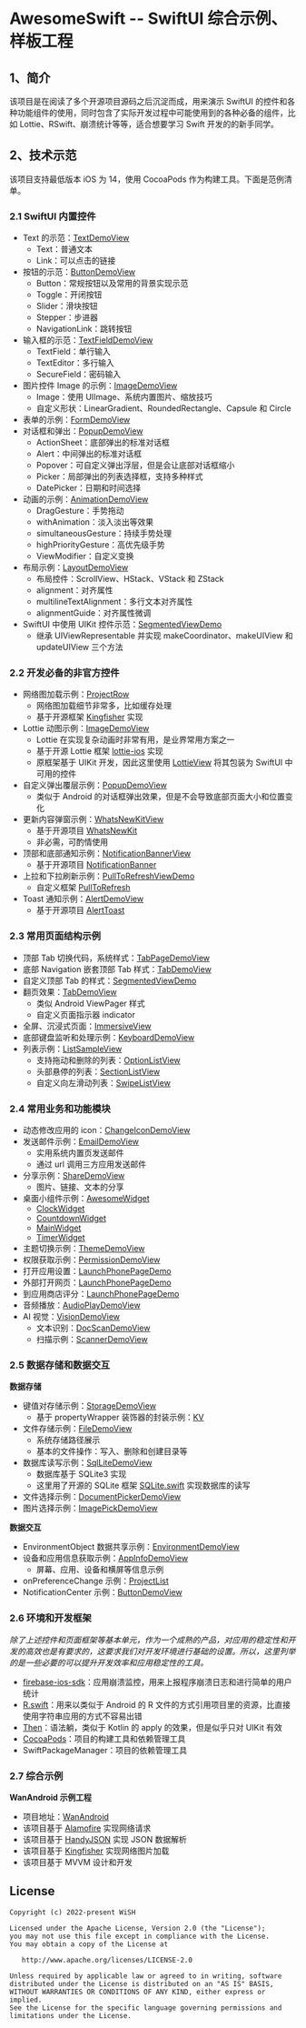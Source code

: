 # AwesomeSwift -- SwiftUI 综合示例、样板工程

## 1、简介

该项目是在阅读了多个开源项目源码之后沉淀而成，用来演示 SwiftUI 的控件和各种功能组件的使用，同时包含了实际开发过程中可能使用到的各种必备的组件，比如 Lottie、RSwift、崩溃统计等等，适合想要学习 Swift 开发的的新手同学。

## 2、技术示范

该项目支持最低版本 iOS 为 14，使用 CocoaPods 作为构建工具。下面是范例清单。

### 2.1 SwiftUI 内置控件

- Text 的示范：[TextDemoView](AwesomeSwift/AwesomeSwift/Components/TextDemoView.swift)
  - Text：普通文本
  - Link：可以点击的链接
- 按钮的示范：[ButtonDemoView](AwesomeSwift/AwesomeSwift/Components/ButtonDemoView.swift)
  - Button：常规按钮以及常用的背景实现示范
  - Toggle：开闭按钮
  - Slider：滑块按钮
  - Stepper：步进器
  - NavigationLink：跳转按钮
- 输入框的示范：[TextFieldDemoView](AwesomeSwift/AwesomeSwift/Components/TextFieldDemoView.swift)
  - TextField：单行输入
  - TextEditor：多行输入
  - SecureField：密码输入
- 图片控件 Image 的示例：[ImageDemoView](AwesomeSwift/AwesomeSwift/Components/ImageDemoView.swift)
  - Image：使用 UIImage、系统内置图片、缩放技巧
  - 自定义形状：LinearGradient、RoundedRectangle、Capsule 和 Circle
- 表单的示例：[FormDemoView](AwesomeSwift/AwesomeSwift/Components/FormDemoView.swift)
- 对话框和弹出：[PopupDemoView](AwesomeSwift/AwesomeSwift/Components/PopupDemoView.swift)
  - ActionSheet：底部弹出的标准对话框
  - Alert：中间弹出的标准对话框
  - Popover：可自定义弹出浮层，但是会让底部对话框缩小
  - Picker：局部弹出的列表选择框，支持多种样式
  - DatePicker：日期和时间选择
- 动画的示例：[AnimationDemoView](AwesomeSwift/AwesomeSwift/Components/AnimationDemoView.swift)
  - DragGesture：手势拖动
  - withAnimation：淡入淡出等效果
  - simultaneousGesture：持续手势处理
  - highPriorityGesture：高优先级手势
  - ViewModifier：自定义变换
- 布局示例：[LayoutDemoView](AwesomeSwift/AwesomeSwift/Components/LayoutDemoView.swift)
  - 布局控件：ScrollView、HStack、VStack 和 ZStack
  - alignment：对齐属性
  - multilineTextAlignment：多行文本对齐属性
  - alignmentGuide：对齐属性微调
- SwiftUI 中使用 UIKit 控件示范：[SegmentedViewDemo](AwesomeSwift/AwesomeSwift/Components/SegmentedViewDemo.swift)
  - 继承 UIViewRepresentable 并实现 makeCoordinator、makeUIView 和 updateUIView 三个方法

### 2.2 开发必备的非官方控件

- 网络图加载示例：[ProjectRow](AwesomeSwift/AwesomeSwift/WanAndroid/ProjectRow.swift)
  - 网络图加载细节非常多，比如缓存处理
  - 基于开源框架 [Kingfisher](https://github.com/onevcat/Kingfisher) 实现
- Lottie 动图示例：[ImageDemoView](AwesomeSwift/AwesomeSwift/Components/ImageDemoView.swift)
  - Lottie 在实现复杂动画时非常有用，是业界常用方案之一
  - 基于开源 Lottie 框架 [lottie-ios](https://github.com/airbnb/lottie-ios) 实现
  - 原框架基于 UIKit 开发，因此这里使用 [LottieView](AwesomeSwift/AwesomeSwift/Components/Business/Image/LottieView.swift) 将其包装为 SwiftUI 中可用的控件
- 自定义弹出覆层示例：[PopupDemoView](AwesomeSwift/AwesomeSwift/Components/PopupDemoView.swift)
  - 类似于 Android 的对话框弹出效果，但是不会导致底部页面大小和位置变化
- 更新内容弹窗示例：[WhatsNewKitView](AwesomeSwift/AwesomeSwift/Components/WhatsNewKitView.swift)
  - 基于开源项目 [WhatsNewKit](https://github.com/SvenTiigi/WhatsNewKit)
  - 非必需，可酌情使用
- 顶部和底部通知示例：[NotificationBannerView](AwesomeSwift/AwesomeSwift/Components/NotificationBannerView.swift)
  - 基于开源项目 [NotificationBanner](https://github.com/Daltron/NotificationBanner)
- 上拉和下拉刷新示例：[PullToRefreshViewDemo](AwesomeSwift/AwesomeSwift/Components/PullToRefreshViewDemo.swift)
  - 自定义框架 [PullToRefresh](AwesomeSwift/AwesomeSwift/Components/PullToRefresh)
- Toast 通知示例：[AlertDemoView](AwesomeSwift/AwesomeSwift/Components/Business/AlertDemoView.swift)
  - 基于开源项目 [AlertToast](https://github.com/elai950/AlertToast)

### 2.3 常用页面结构示例

- 顶部 Tab 切换代码，系统样式：[TabPageDemoView](AwesomeSwift/AwesomeSwift/Components/TabPageDemoView.swift)
- 底部 Navigation 嵌套顶部 Tab 样式：[TabDemoView](AwesomeSwift/AwesomeSwift/Components/TabDemoView.swift)
- 自定义顶部 Tab 的样式：[SegmentedViewDemo](AwesomeSwift/AwesomeSwift/Components/SegmentedViewDemo.swift)
- 翻页效果：[TabDemoView](AwesomeSwift/AwesomeSwift/Components/TabDemoView.swift)
  - 类似 Android ViewPager 样式
  - 自定义页面指示器 indicator
- 全屏、沉浸式页面：[ImmersiveView](AwesomeSwift/AwesomeSwift/Components/ImmersiveView.swift)
- 底部键盘监听和处理示例：[KeyboardDemoView](AwesomeSwift/AwesomeSwift/Components/Business/Keyboard/KeyboardDemoView.swift)
- 列表示例：[ListSampleView](AwesomeSwift/AwesomeSwift/Components/Business/List/ListSampleView.swift)
  - 支持拖动和删除的列表：[OptionListView](AwesomeSwift/AwesomeSwift/Components/Business/List/OptionListView.swift)
  - 头部悬停的列表：[SectionListView](AwesomeSwift/AwesomeSwift/Components/Business/List/SectionListView.swift)
  - 自定义向左滑动列表：[SwipeListView](AwesomeSwift/AwesomeSwift/Components/Business/List/SwipeListView.swift)

### 2.4 常用业务和功能模块

- 动态修改应用的 icon：[ChangeIconDemoView](AwesomeSwift/AwesomeSwift/Components/ChangeIconDemoView.swift)
- 发送邮件示例：[EmailDemoView](AwesomeSwift/AwesomeSwift/Components/EmailDemoView.swift)
  - 实用系统内置页发送邮件
  - 通过 url 调用三方应用发送邮件
- 分享示例：[ShareDemoView](AwesomeSwift/AwesomeSwift/Components/ShareDemoView.swift)
  - 图片、链接、文本的分享
- 桌面小组件示例：[AwesomeWidget](AwesomeSwift/AwesomeWidget)
  - [ClockWidget](AwesomeSwift/AwesomeWidget/ClockWidget.swift)
  - [CountdownWidget](AwesomeSwift/AwesomeWidget/CountdownWidget.swift)
  - [MainWidget](AwesomeSwift/AwesomeWidget/MainWidget.swift)
  - [TimerWidget](AwesomeSwift/AwesomeWidget/TimerWidget.swift)
- 主题切换示例：[ThemeDemoView](AwesomeSwift/AwesomeSwift/Components/ThemeDemoView.swift)
- 权限获取示例：[PermissionDemoView](AwesomeSwift/AwesomeSwift/Components/Business/Permission/PermissionDemoView.swift)
- 打开应用设置：[LaunchPhonePageDemo](AwesomeSwift/AwesomeSwift/Components/LaunchPhonePageDemo.swift)
- 外部打开网页：[LaunchPhonePageDemo](AwesomeSwift/AwesomeSwift/Components/LaunchPhonePageDemo.swift)
- 到应用商店评分：[LaunchPhonePageDemo](AwesomeSwift/AwesomeSwift/Components/LaunchPhonePageDemo.swift)
- 音频播放：[AudioPlayDemoView](AwesomeSwift/AwesomeSwift/Components/Business/AudioPlayDemoView.swift)
- AI 视觉：[VisionDemoView](AwesomeSwift/AwesomeSwift/Components/Business/Vision/VisionDemoView.swift)
  - 文本识别：[DocScanDemoView](AwesomeSwift/AwesomeSwift/Components/Business/Vision/DocScanDemoView.swift)
  - 扫描示例：[ScannerDemoView](AwesomeSwift/AwesomeSwift/Components/Business/Vision/ScannerDemoView.swift)

### 2.5 数据存储和数据交互

**数据存储**

- 键值对存储示例：[StorageDemoView](AwesomeSwift/AwesomeSwift/Components/Business/Storage/StorageDemoView.swift)
  - 基于 propertyWrapper 装饰器的封装示例：[KV](AwesomeSwift/AwesomeSwift/Components/Business/Storage/KV.swift)
- 文件存储示例：[FileDemoView](AwesomeSwift/AwesomeSwift/Components/Business/Storage/FileDemoView.swift)
  - 系统存储路径展示
  - 基本的文件操作：写入、删除和创建目录等
- 数据库读写示例：[SqlLiteDemoView](AwesomeSwift/AwesomeSwift/Components/Business/Sql/SqlLiteDemoView.swift)
  - 数据库基于 SQLite3 实现
  - 这里用了开源的 SQLite 框架 [SQLite.swift](https://github.com/stephencelis/SQLite.swift) 实现数据库的读写
- 文件选择示例：[DocumentPickerDemoView](AwesomeSwift/AwesomeSwift/Components/Business/FilePick/DocumentPickerDemoView.swift)
- 图片选择示例：[ImagePickDemoView](AwesomeSwift/AwesomeSwift/Components/Business/Image/ImagePickDemoView.swift)

**数据交互**

- EnvironmentObject 数据共享示例：[EnvironmentDemoView](AwesomeSwift/AwesomeSwift/Components/Business/Events/EnvironmentDemoView.swift)
- 设备和应用信息获取示例：[AppInfoDemoView](AwesomeSwift/AwesomeSwift/Components/AppInfoDemoView.swift)
  - 屏幕、应用、设备和横屏等信息示例
- onPreferenceChange 示例：[ProjectList](AwesomeSwift/AwesomeSwift/WanAndroid/ProjectList.swift)
- NotificationCenter 示例：[ButtonDemoView](AwesomeSwift/AwesomeSwift/Components/ButtonDemoView.swift)

### 2.6 环境和开发框架

*除了上述控件和页面框架等基本单元，作为一个成熟的产品，对应用的稳定性和开发的高效也是有要求的，这要求我们对开发环境进行基础的设置。所以，这里列举的是一些必要的可以提升开发效率和应用稳定性的工具。*

- [firebase-ios-sdk](https://github.com/firebase/firebase-ios-sdk)：应用崩溃监控，用来上报程序崩溃日志和进行简单的用户统计
- [R.swift](https://github.com/mac-cain13/R.swift)：用来以类似于 Android 的 R 文件的方式引用项目里的资源，比直接使用字符串应用的方式不容易出错
- [Then](https://github.com/devxoul/Then)：语法躺，类似于 Kotlin 的 apply 的效果，但是似乎只对 UIKit 有效
- [CocoaPods](https://github.com/CocoaPods/Specs)：项目的构建工具和依赖管理工具
- SwiftPackageManager：项目的依赖管理工具

### 2.7 综合示例

**WanAndroid 示例工程**

- 项目地址：[WanAndroid](AwesomeSwift/AwesomeSwift/WanAndroid)
- 该项目基于 [Alamofire](https://github.com/Alamofire/Alamofire) 实现网络请求
- 该项目基于 [HandyJSON](https://github.com/alibaba/HandyJSON) 实现 JSON 数据解析
- 该项目基于 [Kingfisher](https://github.com/onevcat/Kingfisher) 实现网络图片加载
- 该项目基于 MVVM 设计和开发

## License

```
Copyright (c) 2022-present WiSH

Licensed under the Apache License, Version 2.0 (the "License");
you may not use this file except in compliance with the License.
You may obtain a copy of the License at

   http://www.apache.org/licenses/LICENSE-2.0

Unless required by applicable law or agreed to in writing, software
distributed under the License is distributed on an "AS IS" BASIS,
WITHOUT WARRANTIES OR CONDITIONS OF ANY KIND, either express or implied.
See the License for the specific language governing permissions and
limitations under the License.
```
